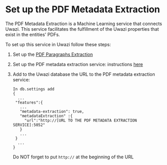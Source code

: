 # Set up the PDF Metadata Extraction

The PDF Metadata Extraction is a Machine Learning service that connects Uwazi. This service facilitates the
fulfillment of the Uwazi properties that exist in the entities' PDFs.

To set up this service in Uwazi follow these steps:

1. Set up the [PDF Paragraphs Extraction](https://uwazi.readthedocs.io/en/latest/sysadmin-docs/set-up-pdf-paragraphs-extraction.html)
2. Set up the PDF metadata extraction service: instructions [here](https://github.com/huridocs/pdf_metadata_extraction)
5. Add to the Uwazi database the URL to the PDF metadata extraction service:

    ``` 
   In db.settings add
   {
      ...
     "features":{
       ...
       "metadata-extraction": true,
       "metadataExtraction" :{
         "url":"http://[URL TO THE PDF METADATA EXTRACTION SERVICE]:5052"
       }
       ...
     }
      ...
   }
   ```

   Do NOT forget to put `http://` at the beginning of the URL